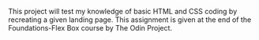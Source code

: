 This project will test my knowledge of basic HTML and CSS coding by recreating a given landing page. 
This assignment is given at the end of the Foundations-Flex Box course by The Odin Project.